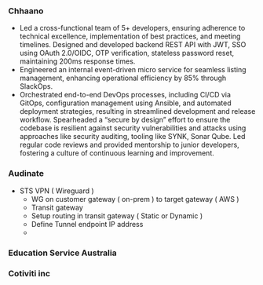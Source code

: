 
### Chhaano
- Led a cross-functional team of 5+ developers, ensuring adherence to technical
excellence, implementation of best practices, and meeting timelines.
Designed and developed backend REST API with JWT, SSO using OAuth 2.0/OIDC, OTP verification, stateless password reset, maintaining 200ms response times.
- Engineered an internal event-driven micro
service for seamless listing management, enhancing operational efficiency by 85% through SlackOps.
- Orchestrated end-to-end DevOps processes, including CI/CD via GitOps, configuration management using Ansible, and automated deployment strategies, resulting in streamlined development and release workflow.
Spearheaded a “secure by design” effort to ensure the codebase is resilient against security vulnerabilities and attacks using approaches like security auditing, tooling like SYNK, Sonar Qube.
Led regular code reviews and provided mentorship to junior developers, fostering a culture of continuous learning and improvement.

### Audinate
- STS VPN ( Wireguard )
	- WG on customer gateway ( on-prem ) to target gateway ( AWS )
	- Transit gateway 
	- Setup routing in transit gateway ( Static or Dynamic )
	- Define Tunnel endpoint IP address
	- 

### Education Service Australia


### Cotiviti inc